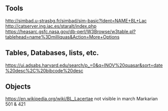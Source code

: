 ## Tools
http://simbad.u-strasbg.fr/simbad/sim-basic?Ident=NAME+BL+Lac
http://catserver.ing.iac.es/staralt/index.php
https://heasarc.gsfc.nasa.gov/db-perl/W3Browse/w3table.pl?tablehead=name%3Dmilliquas&Action=More+Options

## Tables, Databases, lists, etc.
https://ui.adsabs.harvard.edu/search/p_=0&q=INOV%20quasar&sort=date%20desc%2C%20bibcode%20desc

## Objects
https://en.wikipedia.org/wiki/BL_Lacertae not visible in march
Markarian 501 & 421
